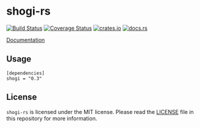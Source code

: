 # shogi-rs

[![Build Status](https://travis-ci.org/nozaq/shogi-rs.svg?branch=master)](https://travis-ci.org/nozaq/shogi-rs)
[![Coverage Status](https://coveralls.io/repos/github/nozaq/shogi-rs/badge.svg?branch=master)](https://coveralls.io/github/nozaq/shogi-rs?branch=master)
[![crates.io](https://img.shields.io/crates/v/shogi.svg)](https://crates.io/crates/shogi)
[![docs.rs](https://docs.rs/shogi/badge.svg)](https://docs.rs/shogi)

[Documentation](https://nozaq.github.io/shogi-rs)

## Usage

```
[dependencies]
shogi = "0.3"
```

## License

`shogi-rs` is licensed under the MIT license. Please read the [LICENSE](LICENSE) file in this repository for more information.
